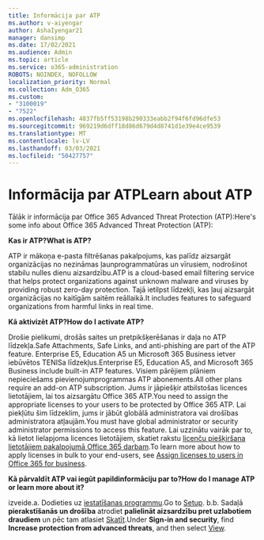 ```yaml
---
title: Informācija par ATP
ms.author: v-aiyengar
author: AshaIyengar21
manager: dansimp
ms.date: 17/02/2021
ms.audience: Admin
ms.topic: article
ms.service: o365-administration
ROBOTS: NOINDEX, NOFOLLOW
localization_priority: Normal
ms.collection: Adm_O365
ms.custom:
- "3100019"
- "7522"
ms.openlocfilehash: 4837fb5ff53198b290333eabb2f94f6fd96dfe53
ms.sourcegitcommit: 969219d6dff18d86d679d4d8741d1e39e4ce9539
ms.translationtype: MT
ms.contentlocale: lv-LV
ms.lasthandoff: 03/03/2021
ms.locfileid: "50427757"
---
```

# <a name="learn-about-atp"></a><span data-ttu-id="636a2-102">Informācija par ATP</span><span class="sxs-lookup"><span data-stu-id="636a2-102">Learn about ATP</span></span>

<span data-ttu-id="636a2-103">Tālāk ir informācija par Office 365 Advanced Threat Protection (ATP):</span><span class="sxs-lookup"><span data-stu-id="636a2-103">Here's some info about Office 365 Advanced Threat Protection (ATP):</span></span>

<span data-ttu-id="636a2-104">**Kas ir ATP?**</span><span class="sxs-lookup"><span data-stu-id="636a2-104">**What is ATP?**</span></span>

<span data-ttu-id="636a2-105">ATP ir mākoņa e-pasta filtrēšanas pakalpojums, kas palīdz aizsargāt organizācijas no nezināmas ļaunprogrammatūras un vīrusiem, nodrošinot stabilu nulles dienu aizsardzību.</span><span class="sxs-lookup"><span data-stu-id="636a2-105">ATP is a cloud-based email filtering service that helps protect organizations against unknown malware and viruses by providing robust zero-day protection.</span></span> <span data-ttu-id="636a2-106">Tajā ietilpst līdzekļi, kas ļauj aizsargāt organizācijas no kaitīgām saitēm reāllaikā.</span><span class="sxs-lookup"><span data-stu-id="636a2-106">It includes features to safeguard organizations from harmful links in real time.</span></span>

<span data-ttu-id="636a2-107">**Kā aktivizēt ATP?**</span><span class="sxs-lookup"><span data-stu-id="636a2-107">**How do I activate ATP?**</span></span>

<span data-ttu-id="636a2-108">Drošie pielikumi, drošās saites un pretpikšķerēšanas ir daļa no ATP līdzekļa.</span><span class="sxs-lookup"><span data-stu-id="636a2-108">Safe Attachments, Safe Links, and anti-phishing are part of the ATP feature.</span></span> <span data-ttu-id="636a2-109">Enterprise E5, Education A5 un Microsoft 365 Business ietver iebūvētos TENISa līdzekļus.</span><span class="sxs-lookup"><span data-stu-id="636a2-109">Enterprise E5, Education A5, and Microsoft 365 Business include built-in ATP features.</span></span> <span data-ttu-id="636a2-110">Visiem pārējiem plāniem nepieciešams pievienojumprogrammas ATP abonements.</span><span class="sxs-lookup"><span data-stu-id="636a2-110">All other plans require an add-on ATP subscription.</span></span> <span data-ttu-id="636a2-111">Jums ir jāpiešķir atbilstošas licences lietotājiem, lai tos aizsargātu Office 365 ATP.</span><span class="sxs-lookup"><span data-stu-id="636a2-111">You need to assign the appropriate licenses to your users to be protected by Office 365 ATP.</span></span> <span data-ttu-id="636a2-112">Lai piekļūtu šim līdzeklim, jums ir jābūt globālā administratora vai drošības administratora atļaujām.</span><span class="sxs-lookup"><span data-stu-id="636a2-112">You must have global administrator or security administrator permissions to access this feature.</span></span> <span data-ttu-id="636a2-113">Lai uzzinātu vairāk par to, kā lietot lielapjoma licences lietotājiem, skatiet rakstu [licenču piešķiršana lietotājiem pakalpojumā Office 365 darbam](https://go.microsoft.com/fwlink/?linkid=2093435).</span><span class="sxs-lookup"><span data-stu-id="636a2-113">To learn more about how to apply licenses in bulk to your end-users, see [Assign licenses to users in Office 365 for business](https://go.microsoft.com/fwlink/?linkid=2093435).</span></span>

<span data-ttu-id="636a2-114">**Kā pārvaldīt ATP vai iegūt papildinformāciju par to?**</span><span class="sxs-lookup"><span data-stu-id="636a2-114">**How do I manage ATP or learn more about it?**</span></span>

<span data-ttu-id="636a2-115">izveide.</span><span class="sxs-lookup"><span data-stu-id="636a2-115">a.</span></span> <span data-ttu-id="636a2-116">Dodieties uz [iestatīšanas programmu](https://go.microsoft.com/fwlink/p/?linkid=2075721).</span><span class="sxs-lookup"><span data-stu-id="636a2-116">Go to [Setup](https://go.microsoft.com/fwlink/p/?linkid=2075721).</span></span>
<span data-ttu-id="636a2-117">b.</span><span class="sxs-lookup"><span data-stu-id="636a2-117">b.</span></span> <span data-ttu-id="636a2-118">Sadaļā **pierakstīšanās un drošība** atrodiet **palielināt aizsardzību pret uzlabotiem draudiem** un pēc tam atlasiet [Skatīt](https://go.microsoft.com/fwlink/?linkid=2109302).</span><span class="sxs-lookup"><span data-stu-id="636a2-118">Under **Sign-in and security**, find **Increase protection from advanced threats**, and then select [View](https://go.microsoft.com/fwlink/?linkid=2109302).</span></span>
